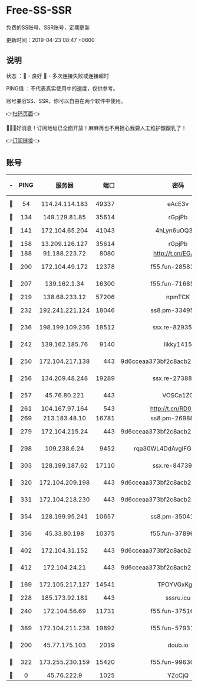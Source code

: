 # Free-SS-SSR

免费的SS账号、SSR账号，定期更新

更新时间：2019-04-23 08:47 +0800

## 说明

状态     ：🙂 - 良好 🙁 - 多次连接失败或连接超时

PING值   ：不代表真实使用中的速度，仅供参考。

账号兼容SS、SSR，你可以自由在两个软件中使用。

👉[扫码页面](https://liesauer.github.io/Free-SS-SSR/)👈

🎉🎉🎉好消息！订阅地址已全面开放！麻麻再也不用担心我要人工维护酸酸乳了！

👉[订阅链接](https://www.liesauer.net/yogurt/subscribe?ACCESS_TOKEN=DAYxR3mMaZAsaqUb)👈

## 账号

|-|PING|服务器|端口|密码|加密方式|区域|
|:----:|:----:|:-----:|-----:|:----:|:----:|:----:|
|🙂|54|114.24.114.183|49337|eAcE3v|chacha20-ietf|TW|
|🙂|134|149.129.81.85|35614|rGpjPb|rc4-md5|HK|
|🙂|141|172.104.65.204|41043|4hLyn6uOQ3hU|aes-256-cfb|JP|
|🙂|158|13.209.126.127|35614|rGpjPb|rc4-md5|KR|
|🙂|188|91.188.223.72|8080|http://t.cn/EGJIyrl|rc4-md5|RU|
|🙂|200|172.104.49.172|12378|f55.fun-28583571|aes-256-cfb|SG|
|🙂|207|139.162.1.34|16300|f55.fun-71685076|aes-256-cfb|SG|
|🙂|219|138.68.233.12|57206|npmTCK|rc4-md5|US|
|🙂|232|192.241.221.124|18046|ss8.pm-33495332|aes-256-cfb|US|
|🙂|236|198.199.109.236|18512|ssx.re-82935450|aes-256-cfb|US|
|🙂|242|139.162.185.76|9140|likky1415|aes-256-cfb|DE|
|🙂|250|172.104.217.138|443|9d6cceaa373bf2c8acb22e60b6a58be6|aes-256-cfb|US|
|🙂|256|134.209.48.248|19289|ssx.re-27388997|aes-256-cfb|US|
|🙂|257|45.76.80.221|443|VOSCa1ZG|aes-256-cfb|DE|
|🙂|261|104.167.97.164|543|http://t.cn/RD0D7sx|rc4-md5|CA|
|🙂|269|213.183.48.10|16781|ss8.pm-26988503|rc4-md5|RU|
|🙂|279|172.104.215.24|443|9d6cceaa373bf2c8acb22e60b6a58be6|aes-256-cfb|US|
|🙂|298|109.238.6.24|9452|rqa30WL4DdAvgIFG6Fs3znzTa|aes-256-cfb|FR|
|🙂|303|128.199.187.62|17110|ssx.re-84739131|aes-256-cfb|SG|
|🙂|320|172.104.209.198|443|9d6cceaa373bf2c8acb22e60b6a58be6|aes-256-cfb|US|
|🙂|331|172.104.218.230|443|9d6cceaa373bf2c8acb22e60b6a58be6|aes-256-cfb|US|
|🙂|354|128.199.95.241|10657|ss8.pm-35041128|aes-256-cfb|SG|
|🙂|356|45.33.80.198|10375|f55.fun-37896018|aes-256-cfb|US|
|🙂|402|172.104.31.152|443|9d6cceaa373bf2c8acb22e60b6a58be6|aes-256-cfb|US|
|🙂|412|172.104.24.21|443|9d6cceaa373bf2c8acb22e60b6a58be6|aes-256-cfb|US|
|🙂|169|172.105.217.127|14541|TPOYVGxKglpi|aes-256-cfb|JP|
|🙂|228|185.173.92.181|443|sssru.icu|rc4-md5|RU|
|🙂|240|172.104.56.69|11731|f55.fun-37516800|aes-256-cfb|SG|
|🙂|389|172.104.211.238|19892|f55.fun-57931164|aes-256-cfb|US|
|🙁|200|45.77.175.103|2019|doub.io|aes-128-ctr|SG|
|🙁|322|173.255.230.159|15420|f55.fun-99630859|aes-256-cfb|US|
|🙁|0|45.76.222.9|1025|YZcCjQ|rc4-md5|JP|
